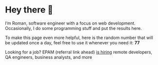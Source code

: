 # Hey there 👋

I’m Roman, software engineer with a focus on web development. Occasionally, I do
some programming stuff and put the results here.

To make this page even more helpful, here is the random number that will be
updated once a day, feel free to use it whenever you need it: **77**

Looking for a job? EPAM (referral link ahead) [is hiring](https://epa.ms/RomanGusev) remote developers,
QA engineers, business analysts, and more
